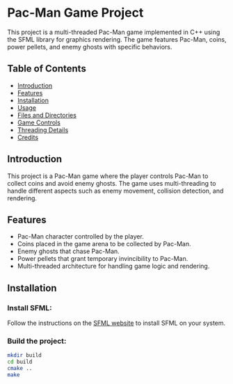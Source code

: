 # Pac-Man Game Project

This project is a multi-threaded Pac-Man game implemented in C++ using the SFML library for graphics rendering. The game features Pac-Man, coins, power pellets, and enemy ghosts with specific behaviors.

## Table of Contents
- [Introduction](#introduction)
- [Features](#features)
- [Installation](#installation)
- [Usage](#usage)
- [Files and Directories](#files-and-directories)
- [Game Controls](#game-controls)
- [Threading Details](#threading-details)
- [Credits](#credits)

## Introduction

This project is a Pac-Man game where the player controls Pac-Man to collect coins and avoid enemy ghosts. The game uses multi-threading to handle different aspects such as enemy movement, collision detection, and rendering.

## Features

- Pac-Man character controlled by the player.
- Coins placed in the game arena to be collected by Pac-Man.
- Enemy ghosts that chase Pac-Man.
- Power pellets that grant temporary invincibility to Pac-Man.
- Multi-threaded architecture for handling game logic and rendering.

## Installation

### Install SFML:
Follow the instructions on the [SFML website](https://www.sfml-dev.org/download.php) to install SFML on your system.

### Build the project:
```sh
mkdir build
cd build
cmake ..
make
